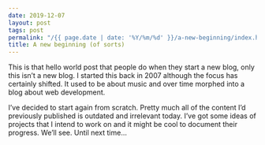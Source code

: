 ```yaml
---
date: 2019-12-07
layout: post
tags: post
permalink: "/{{ page.date | date: '%Y/%m/%d' }}/a-new-beginning/index.html"
title: A new beginning (of sorts)
---
```


This is that hello world post that people do when they start a new blog, only this isn&rsquo;t a new blog. I started this back in 2007 although the focus has certainly shifted. It used to be about music and over time morphed into a blog about web development.

I&rsquo;ve decided to start again from scratch. Pretty much all of the content I&rsquo;d previously published is outdated and irrelevant today. I&rsquo;ve got some ideas of projects that I intend to work on and it might be cool to document their progress. We&rsquo;ll see. Until next time&hellip;
